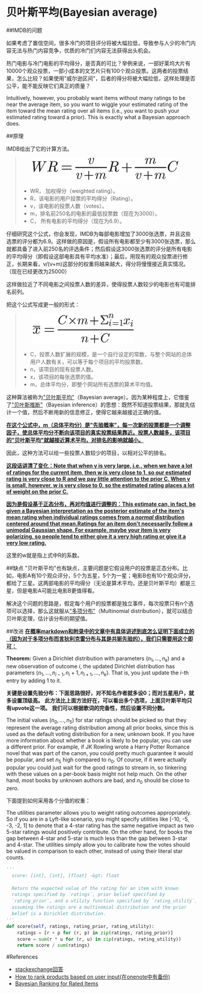 # 贝叶斯平均(Bayesian average)

##IMDB的问题

如果考虑了置信空间，很多冷门的项目评分将被大幅拉低，导致参与人少的冷门内容无法与热门内容竞争，优质的冷门们内容无法获得出头机会。

热门电影与冷门电影的平均得分，是否真的可比？举例来说，一部好莱坞大片有10000个观众投票，一部小成本的文艺片只有100个观众投票。这两者的投票结果，怎么比较？如果使用"威尔逊区间"，后者的得分将被大幅拉低，这样处理是否公平，能不能反映它们真正的质量？

Intuitively, however, you probably want items without many ratings to be near the average item, so you want to wiggle your estimated rating of the item toward the mean rating over all items (i.e., you want to push your estimated rating toward a prior). This is exactly what a Bayesian approach does.

##原理

IMDB给出了它的计算方法。

> 　　![img](picture/Bayesian_ranking.png)
>
>   - WR， 加权得分（weighted rating）。
>   - R，该电影的用户投票的平均得分（Rating）。
>   - v，该电影的投票人数（votes）。
>   - m，排名前250名的电影的最低投票数（现在为3000）。
>   - C， 所有电影的平均得分（现在为6.9）。

仔细研究这个公式，你会发现，IMDB为每部电影增加了3000张选票，并且这些选票的评分都为6.9。这样做的原因是，假设所有电影都至少有3000张选票，那么就都具备了进入前250名的评选条件；然后假设这3000张选票的评分是所有电影的平均得分（即假设这部电影具有平均水准）；最后，用现有的观众投票进行修正，长期来看，v/(v+m)这部分的权重将越来越大，得分将慢慢接近真实情况。（现在已经更改为25000）

这样做拉近了不同电影之间投票人数的差异，使得投票人数较少的电影也有可能排名前列。

把这个公式写成更一般的形式：

> 　　![img](picture/Bayesian_ranking2.png)
>
>   - C，投票人数扩展的规模，是一个自行设定的常数，与整个网站的总体用户人数有关，可以等于每个项目的平均投票数。
>   - n，该项目的现有投票人数。
>   - x，该项目的每张选票的值。
>   - m，总体平均分，即整个网站所有选票的算术平均值。

这种算法被称为["贝叶斯平均"](http://en.wikipedia.org/wiki/Bayesian_average)（Bayesian average）。因为某种程度上，它借鉴了["贝叶斯推断"](http://www.ruanyifeng.com/blog/2011/08/bayesian_inference_part_one.html)（Bayesian inference）的思想：既然不知道投票结果，那就先估计一个值，然后不断用新的信息修正，使得它越来越接近正确的值。

<u>**在这个公式中，m（总体平均分）是"先验概率"，每一次新的投票都是一个调整因子，使总体平均分不断向该项目的真实投票结果靠近。投票人数越多，该项目的"贝叶斯平均"就越接近算术平均，对排名的影响就越小。**</u>

因此，这种方法可以给一些投票人数较少的项目，以相对公平的排名。

<u>**这段话讲清了变化：Note that when v is very large, i.e., when we have a lot of ratings for the current item, then w is very close to 1, so our estimated rating is very close to R and we pay little attention to the prior C. When v is small, however, w is very close to 0, so the estimated rating places a lot of weight on the prior C.**</u>

<u>**因为是假设基于正态分布，再对均值进行调整的：This estimate can, in fact, be given a Bayesian interpretation as the posterior estimate of the item's mean rating when individual ratings comes from a *normal* distribution centered around that mean.Ratings for an item don't necessarily follow a unimodal Gaussian shape. For example, maybe your item is very polarizing, so people tend to either give it a very high rating or give it a very low rating.**</u>

这里的w就是指上式中R的系数。

##缺点
"贝叶斯平均"也有缺点，主要问题是它假设用户的投票是正态分布。比如，电影A有10个观众评分，5个为五星，5个为一星；电影B也有10个观众评分，都给了三星。这两部电影的平均得分（无论是算术平均，还是贝叶斯平均）都是三星，但是电影A可能比电影B更值得看。

解决这个问题的思路是，假定每个用户的投票都是独立事件，每次投票只有n个选项可以选择，那么这就服从["多项分布"](http://en.wikipedia.org/wiki/Multinomial_distribution)（Multinomial distribution），就可以结合贝叶斯定理，估计该分布的期望值。

##改进
**<u>在概率markdown和附录中的文章中有具体讲述到底怎么证明下面成立的（因为对于多项分布而言狄利克雷分布与其是共轭先验的），我们只需要用这个即可：</u>**

**Theorem:** Given a Dirichlet distribution with parameters $(n_1, \dots, n_k)$ and a new observation of outcome $i$, the updated Dirichlet distribution has parameters $(n_1, \dots, n_{i-1}, n_i + 1, n_{i+1}, \dots, n_k)$. That is, you just update the $i$-th entry by adding $1$ to it.

**关键是设置先验分布：下面思路很好，对不知名作者就多设0；而对五星用户，就多设置顶级高。**
**此方法比上面方法好在，可以看出多个选项，上面贝叶斯平均只有upvote这一项。**
**我们可以根据歌词的完备性，然后设置不同分数。**

The initial values $(n_0, \dots, n_5)$ for star ratings should be picked so that they represent the average rating distribution among all prior books, since this is used as the default voting distribution for a new, unknown book. If you have more information about whether a book is likely to be popular, you can use a different prior. For example, if JK Rowling wrote a Harry Potter Romance novel that was part of the canon, you could pretty much guarantee it would be popular, and set $n_5$ high compared to $n_0$. Of course, if it were actually popular you could just wait for the good ratings to stream in, so tinkering with these values on a per-book basis might not help much. On the other hand, most books by unknown authors are bad, and $n_0$ should be close to zero. 

下面提到如何采用各个分值的权重：

The utilities parameter allows you to weight rating outcomes appropriately. So if you are in a Lyft-like scenario, you might specify utilities like [-10, -5, -3, -2, 1] to denote that a 4-star rating has the same negative impact as two 5-star ratings would positively contribute. On the other hand, for books the gap between 4-star and 5-star is much less than the gap between 3-star and 4-star. The utilities simply allow you to calibrate how the votes should be valued in comparison to each other, instead of using their literal star counts.

```python
'''
  score: [int], [int], [float] -&gt; float
 
  Return the expected value of the rating for an item with known
  ratings specified by `ratings`, prior belief specified by
  `rating_prior`, and a utility function specified by `rating_utility`,
  assuming the ratings are a multinomial distribution and the prior
  belief is a Dirichlet distribution.
'''
def score(self, ratings, rating_prior, rating_utility):
    ratings = [r + p for (r, p) in zip(ratings, rating_prior)]
    score = sum(r * u for (r, u) in zip(ratings, rating_utility))
    return score / sum(ratings)
```

#References

- [stackexchange回答](https://stats.stackexchange.com/questions/15979/how-to-find-confidence-intervals-for-ratings)
- [How to rank products based on user input(在onenote中有备份)](http://zqdevres.qiniucdn.com/data/20120329091034/index.html)
- [Bayesian Ranking for Rated Items](https://jeremykun.com/2017/03/13/bayesian-ranking-for-rated-items/)